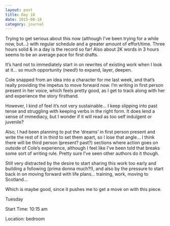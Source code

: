 ```yaml
---
layout: post
title: Day 18
date: 2015-08-18
category: journal
---
```


Trying to get serious about this now (although I’ve been trying for a while now, but…) with regular schedule and a greater amount of effort/time. Three hours solid & in a day is the record so far! Also about 2K words in 3 hours seems to be an average pace for first drafts. 

It’s hard not to immediately start in on rewrites of existing work when I look at it… so much opportunity (need!) to expand, layer, deepen. 

Cole snapped from an idea into a character for me last week, and that’s really providing the impetus to move forward now. I’m writing in first person present in her voice, which feels pretty good, as I get to track along with her and experience the story firsthand. 

However, I kind of feel it’s not very sustainable… I keep slipping into past tense and struggling with keeping verbs in the right form. It does lend a sense of immediacy, but I wonder if it will read as too self indulgent or juvenile? 

Also, I had been planning to put the ‘dreams’ in first person present and write the rest of it in third to set them apart, so I lose that angle… I think there will be third person (present? past?) sections where action goes on outside of Cole’s experience, although I feel like I’ve been told that breaks some sort of writing rule. Pretty sure I’ve seen other authors do it though. 

Still very distracted by the desire to start sharing this work too early and building a following (prima donna much?!), and also by the pressure to start back in on moving forward with life plans… training, work, moving to Scotland… 

Which is maybe good, since it pushes me to get a move on with this piece.


Tuesday

Start Time: 10:15 am

Location: bedroom
